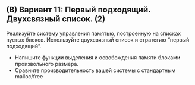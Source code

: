 ## (B) Вариант 11: Первый подходящий. Двухсвязный список. (2)
Реализуйте систему управления памятью, построенную на списках пустых блоков. Используйте
двухсвязный список и стратегию “первый подходящий”.
- Напишите функции выделения и освобождения памяти блоками произвольного размера.
- Сравните производительность вашей системы с стандартным malloc/free